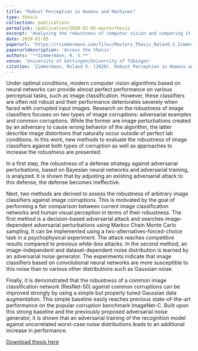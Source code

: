 ```yaml
---
title: "Robust Perception in Humans and Machines"
type: thesis
collection: publications
permalink: /publication/2020-02-05-masterthesis
excerpt: 'Analyzing the robustness of computer vision and comparing it to human performance by developing novel evaluation methods'
date: 2020-02-05
paperurl: 'https://rzimmermann.com/files/Masters_Thesis_Roland_S_Zimmermann.pdf'
paperurldescription: 'Access the thesis'
authors: '**Zimmermann, R. S.**'
venue: 'University of Göttingen/University of Tübingen'
citation: 'Zimmermann, Roland S. (2020). Robust Perception in Humans and Machines.'
---
```

Under optimal conditions, modern computer vision algorithms based on neural networks can provide almost perfect performance on various perceptual tasks, such as image classification. However, these classifiers are often not robust and their performance deteriorates severely when faced with corrupted input images. Research on the robustness of image classifiers focuses on two types of image corruptions:
adversarial examples and common corruptions. While the former are image perturbations created by an adversary to cause wrong behavior of the algorithm, the latter describe image distortions that naturally occur outside of perfect lab conditions. In this work, new methods to evaluate the robustness of image classifiers against both types of corruption as well as approaches to increase the robustness are presented.

In a first step, the robustness of a defense strategy against adversarial perturbations, based on Bayesian neural networks and adversarial training, is analyzed. It is shown that by adjusting an existing adversarial attack to this defense, the defense
becomes ineffective.

Next, two methods are derived to assess the robustness of arbitrary image classifiers against image corruptions. This is motivated by the goal of performing a fair comparison between current image classification networks and human visual perception in terms of their robustness. The first method is a decision-based adversarial attack and searches image-dependent adversarial perturbations using Markov Chain
Monte Carlo sampling. It can be implemented using a two-alternatives-forced-choice task in a psychophysical experiment. The attack reaches competitive results compared to previous white-box attacks. In the second method, an image-independent
and dataset-dependent noise distribution is learned by an adversarial noise generator. The experiments indicate that image classifiers based on convolutional neural networks are more susceptible to this noise than to various other distributions such as Gaussian noise.

Finally, it is demonstrated that the robustness of a common image classification network (ResNet-50) against common corruptions can be improved strongly
by using a simple but properly tuned Gaussian data augmentation. This simple baseline easily reaches previous state-of-the-art performance on the popular corruption benchmark ImageNet-C. Built upon this strong baseline and the previously proposed adversarial noise generator, it is shown that an adversarial training of the recognition model against uncorrelated worst-case noise distributions leads to an additional increase in performance.

[Download thesis here](https://rzimmermann.com/files/Masters_Thesis_Roland_S_Zimmermann.pdf)
